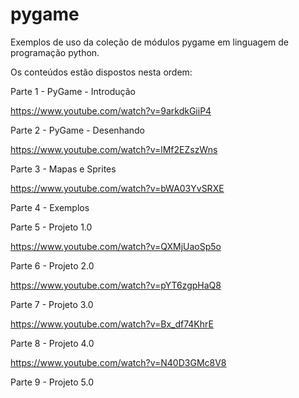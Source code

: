 # pygame
Exemplos de uso da coleção de módulos pygame em linguagem de programação python.

Os conteúdos estão dispostos nesta ordem:

Parte 1 - PyGame - Introdução

https://www.youtube.com/watch?v=9arkdkGiiP4

Parte 2 - PyGame - Desenhando

https://www.youtube.com/watch?v=lMf2EZszWns

Parte 3 - Mapas e Sprites

https://www.youtube.com/watch?v=bWA03YvSRXE

Parte 4 - Exemplos

Parte 5 - Projeto 1.0

https://www.youtube.com/watch?v=QXMjUaoSp5o

Parte 6 - Projeto 2.0

https://www.youtube.com/watch?v=pYT6zgpHaQ8

Parte 7 - Projeto 3.0

https://www.youtube.com/watch?v=Bx_df74KhrE

Parte 8 - Projeto 4.0

https://www.youtube.com/watch?v=N40D3GMc8V8

Parte 9 - Projeto 5.0
